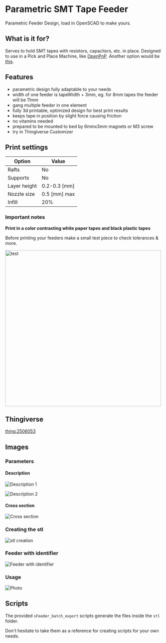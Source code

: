# Parametric SMT Tape Feeder

Parametric Feeder Design, load in OpenSCAD to make yours.

## What is it for?

Serves to hold SMT tapes with resistors, capacitors, etc. in place. Designed to use in a Pick and Place Machine, like [OpenPnP](http://openpnp.org/). Another option would be [this](http://malte-randt.de/strip-feeders-and-modular-tray-for-smd/).


## Features

  * parametric design fully adaptable to your needs
  * width of one feeder is tapeWidth + 3mm, eg. for 8mm tapes the feeder will be 11mm
  * gang multiple feeder in one element
  * fully 3d printable, optimized design for best print results
  * keeps tape in position by slight force causing friction
  * no vitamins needed
  * prepared to be mounted to bed by 6mmx3mm magnets or M3 screw
  * try in Thingiverse Customizer

## Print settings

|    Option    |    Value     |
| ------------ | ------------ |
| Rafts        | No           |
| Supports     | No           |
| Layer height | 0.2-0.3 [mm] |
| Nozzle size  | 0.5 [mm] max |
| Infill       | 20%          |

### Important notes

**Print in a color contrasting white paper tapes and black plastic tapes**

Before printing your feeders make a small test piece to check tolerances & more.

<img src="images/test.jpg" alt="test" width="500"/>


## Thingiverse

[thing:2506053](https://www.thingiverse.com/thing:2506053)

## Images

### Parameters

#### Description

![Description 1](images/parametric_feeder_desc.png)

![Description 2](images/parametric_feeder_desc2.png)

#### Cross section

![Cross section](images/sFeederOpenSCAD_magnetPockets.png)

### Creating the stl

![stl creation](images/sFeederOpenSCAD_edited.png)

### Feeder with identifier

![Feeder with identifier](images/gangedFeeder8mm_with_Identifier.jpg)

### Usage

![Photo](images/parametric_feeder_photo.jpg)

## Scripts

The provided `sFeeder_batch_export` scripts generate the files inside the `stl` folder.

Don't hesitate to take them as a reference for creating scripts for your own needs.


